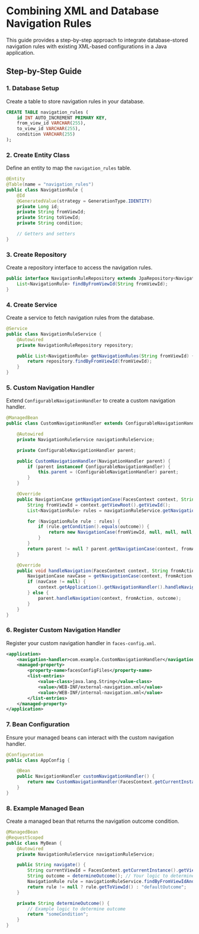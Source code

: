 # Combining XML and Database Navigation Rules

This guide provides a step-by-step approach to integrate database-stored navigation rules with existing XML-based configurations in a Java application.

## Step-by-Step Guide

### 1. Database Setup
Create a table to store navigation rules in your database.
```sql
CREATE TABLE navigation_rules (
    id INT AUTO_INCREMENT PRIMARY KEY,
    from_view_id VARCHAR(255),
    to_view_id VARCHAR(255),
    condition VARCHAR(255)
);
```

### 2. Create Entity Class
Define an entity to map the `navigation_rules` table.
```java
@Entity
@Table(name = "navigation_rules")
public class NavigationRule {
    @Id
    @GeneratedValue(strategy = GenerationType.IDENTITY)
    private Long id;
    private String fromViewId;
    private String toViewId;
    private String condition;

    // Getters and setters
}
```

### 3. Create Repository
Create a repository interface to access the navigation rules.
```java
public interface NavigationRuleRepository extends JpaRepository<NavigationRule, Long> {
    List<NavigationRule> findByFromViewId(String fromViewId);
}
```

### 4. Create Service
Create a service to fetch navigation rules from the database.
```java
@Service
public class NavigationRuleService {
    @Autowired
    private NavigationRuleRepository repository;

    public List<NavigationRule> getNavigationRules(String fromViewId) {
        return repository.findByFromViewId(fromViewId);
    }
}
```

### 5. Custom Navigation Handler
Extend `ConfigurableNavigationHandler` to create a custom navigation handler.
```java
@ManagedBean
public class CustomNavigationHandler extends ConfigurableNavigationHandler {

    @Autowired
    private NavigationRuleService navigationRuleService;

    private ConfigurableNavigationHandler parent;

    public CustomNavigationHandler(NavigationHandler parent) {
        if (parent instanceof ConfigurableNavigationHandler) {
            this.parent = (ConfigurableNavigationHandler) parent;
        }
    }

    @Override
    public NavigationCase getNavigationCase(FacesContext context, String fromAction, String outcome) {
        String fromViewId = context.getViewRoot().getViewId();
        List<NavigationRule> rules = navigationRuleService.getNavigationRules(fromViewId);

        for (NavigationRule rule : rules) {
            if (rule.getCondition().equals(outcome)) {
                return new NavigationCase(fromViewId, null, null, null, rule.getToViewId(), null, false);
            }
        }
        return parent != null ? parent.getNavigationCase(context, fromAction, outcome) : null;
    }

    @Override
    public void handleNavigation(FacesContext context, String fromAction, String outcome) {
        NavigationCase navCase = getNavigationCase(context, fromAction, outcome);
        if (navCase != null) {
            context.getApplication().getNavigationHandler().handleNavigation(context, fromAction, navCase.getToViewId());
        } else {
            parent.handleNavigation(context, fromAction, outcome);
        }
    }
}
```

### 6. Register Custom Navigation Handler
Register your custom navigation handler in `faces-config.xml`.
```xml
<application>
    <navigation-handler>com.example.CustomNavigationHandler</navigation-handler>
    <managed-property>
        <property-name>facesConfigFiles</property-name>
        <list-entries>
            <value-class>java.lang.String</value-class>
            <value>/WEB-INF/external-navigation.xml</value>
            <value>/WEB-INF/internal-navigation.xml</value>
        </list-entries>
    </managed-property>
</application>
```

### 7. Bean Configuration
Ensure your managed beans can interact with the custom navigation handler.
```java
@Configuration
public class AppConfig {

    @Bean
    public NavigationHandler customNavigationHandler() {
        return new CustomNavigationHandler(FacesContext.getCurrentInstance().getApplication().getNavigationHandler());
    }
}
```

### 8. Example Managed Bean
Create a managed bean that returns the navigation outcome condition.
```java
@ManagedBean
@RequestScoped
public class MyBean {
    @Autowired
    private NavigationRuleService navigationRuleService;

    public String navigate() {
        String currentViewId = FacesContext.getCurrentInstance().getViewRoot().getViewId();
        String outcome = determineOutcome(); // Your logic to determine the outcome
        NavigationRule rule = navigationRuleService.findByFromViewIdAndCondition(currentViewId, outcome);
        return rule != null ? rule.getToViewId() : "defaultOutcome";
    }

    private String determineOutcome() {
        // Example logic to determine outcome
        return "someCondition";
    }
}
```

